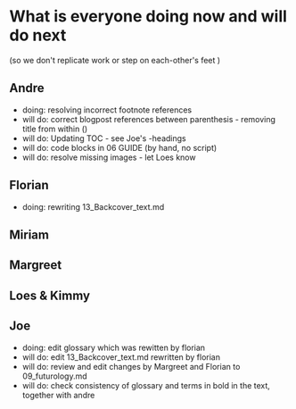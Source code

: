 # What is everyone doing now and will do next
(so we don't replicate work or step on each-other's feet )

## Andre
* doing: resolving incorrect footnote references
* will do: correct blogpost references between parenthesis - removing title from within ()
* will do: Updating TOC - see Joe's -headings
* will do: code blocks in 06 GUIDE (by hand, no script)
* will do: resolve missing images - let Loes know 

## Florian
* doing: rewriting 13_Backcover_text.md

## Miriam

## Margreet

## Loes & Kimmy

## Joe
* doing: edit glossary which was rewitten by florian
* will do: edit 13_Backcover_text.md rewritten by florian
* will do: review and edit changes by Margreet and Florian to 09_futurology.md
* will do: check consistency of glossary and terms in bold in the text, together with andre
